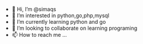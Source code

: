 - 👋 Hi, I’m @simaqs
- 👀 I’m interested in python,go,php,mysql
- 🌱 I’m currently learning python and go
- 💞️ I’m looking to collaborate on learning programing
- 📫 How to reach me ...

<!---
simaqs/simaqs is a ✨ special ✨ repository because its `README.md` (this file) appears on your GitHub profile.
You can click the Preview link to take a look at your changes.
--->
